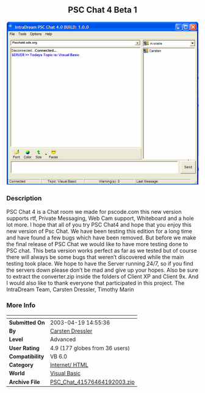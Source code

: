 ﻿<div align="center">

## PSC Chat 4 Beta 1

<img src="PIC20034191545259459.gif">
</div>

### Description

PSC Chat 4 is a Chat room we made for pscode.com this new version supports rtf, Private Messaging, Web Cam support, Whiteboard and a hole lot more. I hope that all of you try PSC Chat4 and hope that you enjoy this new version of Psc Chat. We have been testing this edition for a long time and have found a few bugs which have been removed. But before we make the final release of PSC Chat we would like to have more testing done to PSC chat. This beta version works perfect as far as we tested but of course there will always be some bugs that weren’t discovered while the main testing took place. We hope to have the Server running 24/7, so if you find the servers down please don’t be mad and give up your hopes. Also be sure to extract the converter.zip inside the folders of Client XP and Client 9x. And I would also like to thank everyone that participated in this project. The IntraDream Team, Carsten Dressler, Timothy Marin
 
### More Info
 


<span>             |<span>
---                |---
**Submitted On**   |2003-04-19 14:55:36
**By**             |[Carsten Dressler](https://github.com/Planet-Source-Code/PSCIndex/blob/master/ByAuthor/carsten-dressler.md)
**Level**          |Advanced
**User Rating**    |4.9 (177 globes from 36 users)
**Compatibility**  |VB 6\.0
**Category**       |[Internet/ HTML](https://github.com/Planet-Source-Code/PSCIndex/blob/master/ByCategory/internet-html__1-34.md)
**World**          |[Visual Basic](https://github.com/Planet-Source-Code/PSCIndex/blob/master/ByWorld/visual-basic.md)
**Archive File**   |[PSC\_Chat\_41576464192003\.zip](https://github.com/Planet-Source-Code/carsten-dressler-psc-chat-4-beta-1__1-44874/archive/master.zip)








